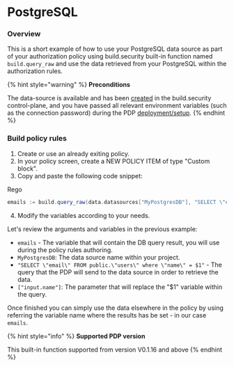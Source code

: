 # PostgreSQL

### Overview

This is a short example of how to use your PostgreSQL data source as part of your authorization policy using build.security built-in function named `build.query_raw` and use the data retrieved from your PostgreSQL within the authorization rules.

{% hint style="warning" %}
**Preconditions**

The data-source is available and has been [created](../../../data-sources/new-postgresql-data-source.md) in the build.security control-plane, and you have passed all relevant environment variables \(such as the connection password\) during the PDP [deployment/setup](../../../policy-decision-points-pdp/pdp-deployments.md).
{% endhint %}

### Build policy rules

1. Create or use an already exiting policy.
2. In your policy screen, create a NEW POLICY ITEM of type "Custom block".
3. Copy and paste the following code snippet:

Rego

```scala
emails := build.query_raw(data.datasources["MyPostgresDB"], "SELECT \"email\" FROM public.\"users\" where \"name\" = $1", [input.name])
```

4. Modify the variables according to your needs.

Let's review the arguments and variables in the previous example:

* `emails` - The variable that will contain the DB query result, you will use during the policy rules authoring.
* `MyPostgresDB`: The data source name within your project.
* `"SELECT \"email\" FROM public.\"users\" where \"name\" = $1"` - The query that the PDP will send to the data source in order to retrieve the data.
* `["input.name"]`: The parameter that will replace the "$1" variable within the query.

Once finished you can simply use the data elsewhere in the policy by using referring the variable name where the results has be set - in our case `emails`.

{% hint style="info" %}
**Supported PDP version** 

This built-in function supported from version V0.1.16 and above 
{% endhint %}

